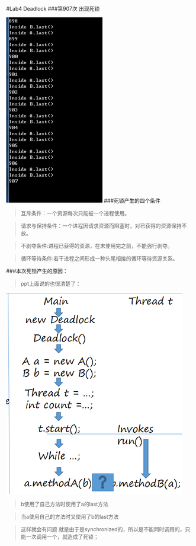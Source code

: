 #Lab4 Deadlock
###第907次 出现死锁

![Alt text](./1478694605941.png)
###死锁产生的四个条件

> 互斥条件：一个资源每次只能被一个进程使用。

>  请求与保持条件：一个进程因请求资源而阻塞时，对已获得的资源保持不放。
 
>  不剥夺条件:进程已获得的资源，在末使用完之前，不能强行剥夺。
 
>  循环等待条件:若干进程之间形成一种头尾相接的循环等待资源关系。


###本次死锁产生的原因：
>  ppt上面说的也很清楚了：

   ![Alt text](./1478695935799.png)
   
> b使用了自己方法时使用了a的last方法

> 当a使用自己的方法时又使用了b的last方法

> 这样就会有问题 就是由于是synchronized的，所以是不能同时调用的，只能一次调用一个，就造成了死锁；
  